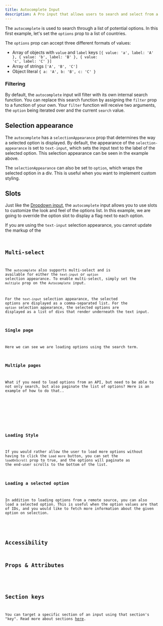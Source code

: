 ```yaml
---
title: Autocomplete Input
description: A Pro input that allows users to search and select from a customizable options list. Supports single and multi-value selections.
---
```


<InputPageHero title="Autocomplete"></InputPageHero>

<ProInstallSnippet></ProInstallSnippet>

The `autocomplete` is used to search through a list of potential options. In this first example, let's set the `options` prop to a list of countries.

<example
name="Dropdown"
:min-height="550"
file="/_content/examples/autocomplete-pro/autocomplete-base.vue"></example>

<callout type="tip" label="Options">
The <code>options</code> prop can accept three different formats of values:

- Array of objects with `value` and `label` keys <code>[{ value: 'a', label: 'A' }, { value: 'b', label: 'B' }, { value: 'c', label: 'C' }]</code>
- Array of strings <code>['A', 'B', 'C']</code>
- Object literal <code>{ a: 'A', b: 'B', c: 'C' }</code>
</callout>

### Filtering

By default, the `autocomplete` input will filter with its own internal search function. You can replace this search function by assigning the `filter` prop to a function of your own. Your `filter` function will receive two arguments, the `option` being iterated over and the current `search` value.

<example
name="Dropdown"
:min-height="550"
file="/_content/examples/autocomplete-pro/autocomplete-filter.vue"></example>

## Selection appearance

The `autocomplete` has a `selectionAppearance` prop that determines the way a selected option is displayed. By default, the appearance of the `selection-appearance` is set to `text-input`, which sets the input text to the label of the selected option. This selection appearance can be seen in the example above.

The `selectionAppearance` can also be set to `option`, which wraps the selected option in a div. This is useful when you want to implement custom styling.

<example
name="Dropdown"
:min-height="550"
file="/_content/examples/autocomplete-pro/autocomplete-selection-appearance-option.vue"></example>

## Slots

Just like the [Dropdown input](/inputs/dropdown), the `autocomplete` input allows you to use slots to customize the look and feel of the options list. In this example, we are going to override the option slot to display a flag next to each option.

<example
name="Dropdown"
:min-height="550"
file="/_content/examples/autocomplete-pro/autocomplete-option-slot.vue"></example>

<callout type="warning" label="Text input selection appearance">
  If you are using the <code>text-input</code> selection appearance, you cannot update the markup of the <code>
</callout>

## Multi-select

The `autocomplete` also supports multi-select and is available for either the `text-input` or `option` selection appearance. To enable multi-select, simply set the `multiple` prop on the `Autocomplete` input.

For the `text-input` selection appearance, the selected options are displayed as a comma-separated list. For the `option` selection appearance, the selected options are displayed as a list of divs that render underneath the text input.

### Single page

Here we can see we are loading options using the search term.

### Multiple pages

What if you need to load options from an API, but need to be able to not only search, but also paginate the list of options? Here is an example of how to do that..

<!-- Example of loading options via API with pagination. -->
<!-- Example of loading options via API with cursor. -->
<!-- Example of loading options via API with offset. -->

### Loading Style

If you would rather allow the user to load more options without having to click the `Load more` button, you can set the `loadOnScroll` prop to true, and the options will paginate as the end-user scrolls to the bottom of the list.

### Loading a selected option

In addition to loading options from a remote source, you can also load a selected option. This is useful when the option values are that of IDs, and you would like to fetch more information about the given option on selection.

<!-- Example of loading option via API. -->

## Accessibility

## Props & Attributes

<!-- <reference-table input="autocomplete">
</reference-table> -->

## Section keys

You can target a specific section of an input using that section's "key". Read more about sections [here](/essentials/inputs#sections).

<div>
  <formkit-input-diagram />
</div>

<reference-table type="sectionKeys" primary="section-key" :without="[]">
</reference-table>
